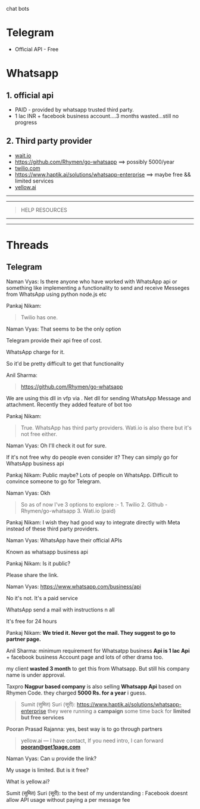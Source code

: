 chat bots

# Telegram
* Official API - Free

# Whatsapp
## 1. official api
* PAID - provided by whatsapp trusted third party.
* 1 lac INR + facebook business account....3 months wasted...still no progress
## 2. Third party provider
* [wait.io](wait.io)
* https://github.com/Rhymen/go-whatsapp ==> possibly 5000/year
* [twilio.com ](twilio.com)
* https://www.haptik.ai/solutions/whatsapp-enterprise ==> maybe free && limited services
* [yellow.ai](yellow.ai)

---
---
> HELP RESOURCES

---
---
# Threads
## Telegram
Naman Vyas:
Is there anyone who have worked with WhatsApp api or something like implementing a functionality to send and receive Messeges from WhatsApp using python node.js etc

Pankaj Nikam:
> Twilio has one.

Naman Vyas:
That seems to be the only option

Telegram provide their api free of cost.

WhatsApp charge for it.

So it'd be pretty difficult to get that functionality

Anil Sharma:
> https://github.com/Rhymen/go-whatsapp

We are using this dll in vfp via . Net dll for sending WhatsApp Message and attachment. Recently they added feature of bot too

Pankaj Nikam:
> True. WhatsApp has third party providers. Wati.io is also there but it's not free either.

Naman Vyas:
Oh I'll check it out for sure.

If it's not free why do people even consider it? They can simply go for WhatsApp business api

Pankaj Nikam:
Public maybe? Lots of people on WhatsApp. Difficult to convince someone to go for Telegram.

Naman Vyas:
Okh

>So as of now I've 3 options to explore :-
	1. Twilio
	2. Github - Rhymen/go-whatsapp
	3. Wati.io (paid)

Pankaj Nikam:
I wish they had good way to integrate directly with Meta instead of these third party providers.

Naman Vyas:
WhatsApp have their official APIs

Known as whatsapp business api

Pankaj Nikam:
Is it public?

Please share the link.

Naman Vyas:
https://www.whatsapp.com/business/api 


No it's not. It's a paid service

WhatsApp send a mail with instructions n all

It's free for 24 hours

Pankaj Nikam:
**We tried it. Never got the mail.
They suggest to go to partner page.**

Anil Sharma:
minimum requirement for Whatsatpp business **Api is 1 lac Api** + facebook business Account page and lots of other drama too.

my client **wasted 3 month** to get this from Whatsapp. But still his company name is under approval.

Taxpro **Nagpur based company** is also selling **Whatsapp Api** based on Rhymen Code. they charged **5000 Rs. for a year** i guess.

>Sumit (सुमित) Suri (सूरी):
https://www.haptik.ai/solutions/whatsapp-enterprise
they were running a **campaign** some time back for **limited but free services**

Pooran Prasad Rajanna:
yes, best way is to go through partners

> yellow.ai — I have contact, If you need intro, I can forward **pooran@get1page.com**

Naman Vyas:
Can u provide the link?

My usage is limited. But is it free?

What is yellow.ai?

Sumit (सुमित) Suri (सूरी):
to the best of my understanding :
Facebook doesnt allow API usage without paying a per message fee
